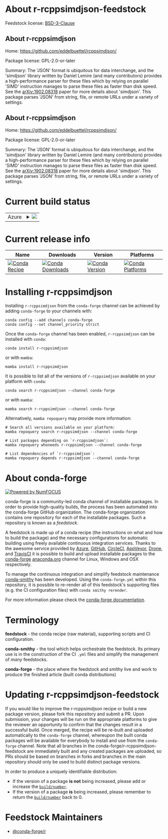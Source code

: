 About r-rcppsimdjson-feedstock
==============================

Feedstock license: [BSD-3-Clause](https://github.com/conda-forge/r-rcppsimdjson-feedstock/blob/main/LICENSE.txt)


About r-rcppsimdjson
--------------------

Home: https://github.com/eddelbuettel/rcppsimdjson/

Package license: GPL-2.0-or-later

Summary: The 'JSON' format is ubiquitous for data interchange, and the 'simdjson' library written by Daniel Lemire (and many contributors) provides a high-performance parser for these files which by relying on parallel 'SIMD' instruction manages to parse these files as faster than disk speed. See the <arXiv:1902.08318> paper for more details about 'simdjson'.  This package parses 'JSON' from string, file, or remote URLs under a variety of settings.

About r-rcppsimdjson
--------------------

Home: https://github.com/eddelbuettel/rcppsimdjson/

Package license: GPL-2.0-or-later

Summary: The 'JSON' format is ubiquitous for data interchange, and the 'simdjson' library written by Daniel Lemire (and many contributors) provides a high-performance parser for these files which by relying on parallel 'SIMD' instruction manages to parse these files as faster than disk speed. See the <arXiv:1902.08318> paper for more details about 'simdjson'.  This package parses 'JSON' from string, file, or remote URLs under a variety of settings.

Current build status
====================


<table>
    
  <tr>
    <td>Azure</td>
    <td>
      <details>
        <summary>
          <a href="https://dev.azure.com/conda-forge/feedstock-builds/_build/latest?definitionId=13779&branchName=main">
            <img src="https://dev.azure.com/conda-forge/feedstock-builds/_apis/build/status/r-rcppsimdjson-feedstock?branchName=main">
          </a>
        </summary>
        <table>
          <thead><tr><th>Variant</th><th>Status</th></tr></thead>
          <tbody><tr>
              <td>linux_64_r_base4.2</td>
              <td>
                <a href="https://dev.azure.com/conda-forge/feedstock-builds/_build/latest?definitionId=13779&branchName=main">
                  <img src="https://dev.azure.com/conda-forge/feedstock-builds/_apis/build/status/r-rcppsimdjson-feedstock?branchName=main&jobName=linux&configuration=linux%20linux_64_r_base4.2" alt="variant">
                </a>
              </td>
            </tr><tr>
              <td>linux_64_r_base4.3</td>
              <td>
                <a href="https://dev.azure.com/conda-forge/feedstock-builds/_build/latest?definitionId=13779&branchName=main">
                  <img src="https://dev.azure.com/conda-forge/feedstock-builds/_apis/build/status/r-rcppsimdjson-feedstock?branchName=main&jobName=linux&configuration=linux%20linux_64_r_base4.3" alt="variant">
                </a>
              </td>
            </tr><tr>
              <td>osx_64_r_base4.2</td>
              <td>
                <a href="https://dev.azure.com/conda-forge/feedstock-builds/_build/latest?definitionId=13779&branchName=main">
                  <img src="https://dev.azure.com/conda-forge/feedstock-builds/_apis/build/status/r-rcppsimdjson-feedstock?branchName=main&jobName=osx&configuration=osx%20osx_64_r_base4.2" alt="variant">
                </a>
              </td>
            </tr><tr>
              <td>osx_64_r_base4.3</td>
              <td>
                <a href="https://dev.azure.com/conda-forge/feedstock-builds/_build/latest?definitionId=13779&branchName=main">
                  <img src="https://dev.azure.com/conda-forge/feedstock-builds/_apis/build/status/r-rcppsimdjson-feedstock?branchName=main&jobName=osx&configuration=osx%20osx_64_r_base4.3" alt="variant">
                </a>
              </td>
            </tr>
          </tbody>
        </table>
      </details>
    </td>
  </tr>
</table>

Current release info
====================

| Name | Downloads | Version | Platforms |
| --- | --- | --- | --- |
| [![Conda Recipe](https://img.shields.io/badge/recipe-r--rcppsimdjson-green.svg)](https://anaconda.org/conda-forge/r-rcppsimdjson) | [![Conda Downloads](https://img.shields.io/conda/dn/conda-forge/r-rcppsimdjson.svg)](https://anaconda.org/conda-forge/r-rcppsimdjson) | [![Conda Version](https://img.shields.io/conda/vn/conda-forge/r-rcppsimdjson.svg)](https://anaconda.org/conda-forge/r-rcppsimdjson) | [![Conda Platforms](https://img.shields.io/conda/pn/conda-forge/r-rcppsimdjson.svg)](https://anaconda.org/conda-forge/r-rcppsimdjson) |

Installing r-rcppsimdjson
=========================

Installing `r-rcppsimdjson` from the `conda-forge` channel can be achieved by adding `conda-forge` to your channels with:

```
conda config --add channels conda-forge
conda config --set channel_priority strict
```

Once the `conda-forge` channel has been enabled, `r-rcppsimdjson` can be installed with `conda`:

```
conda install r-rcppsimdjson
```

or with `mamba`:

```
mamba install r-rcppsimdjson
```

It is possible to list all of the versions of `r-rcppsimdjson` available on your platform with `conda`:

```
conda search r-rcppsimdjson --channel conda-forge
```

or with `mamba`:

```
mamba search r-rcppsimdjson --channel conda-forge
```

Alternatively, `mamba repoquery` may provide more information:

```
# Search all versions available on your platform:
mamba repoquery search r-rcppsimdjson --channel conda-forge

# List packages depending on `r-rcppsimdjson`:
mamba repoquery whoneeds r-rcppsimdjson --channel conda-forge

# List dependencies of `r-rcppsimdjson`:
mamba repoquery depends r-rcppsimdjson --channel conda-forge
```


About conda-forge
=================

[![Powered by
NumFOCUS](https://img.shields.io/badge/powered%20by-NumFOCUS-orange.svg?style=flat&colorA=E1523D&colorB=007D8A)](https://numfocus.org)

conda-forge is a community-led conda channel of installable packages.
In order to provide high-quality builds, the process has been automated into the
conda-forge GitHub organization. The conda-forge organization contains one repository
for each of the installable packages. Such a repository is known as a *feedstock*.

A feedstock is made up of a conda recipe (the instructions on what and how to build
the package) and the necessary configurations for automatic building using freely
available continuous integration services. Thanks to the awesome service provided by
[Azure](https://azure.microsoft.com/en-us/services/devops/), [GitHub](https://github.com/),
[CircleCI](https://circleci.com/), [AppVeyor](https://www.appveyor.com/),
[Drone](https://cloud.drone.io/welcome), and [TravisCI](https://travis-ci.com/)
it is possible to build and upload installable packages to the
[conda-forge](https://anaconda.org/conda-forge) [anaconda.org](https://anaconda.org/)
channel for Linux, Windows and OSX respectively.

To manage the continuous integration and simplify feedstock maintenance
[conda-smithy](https://github.com/conda-forge/conda-smithy) has been developed.
Using the ``conda-forge.yml`` within this repository, it is possible to re-render all of
this feedstock's supporting files (e.g. the CI configuration files) with ``conda smithy rerender``.

For more information please check the [conda-forge documentation](https://conda-forge.org/docs/).

Terminology
===========

**feedstock** - the conda recipe (raw material), supporting scripts and CI configuration.

**conda-smithy** - the tool which helps orchestrate the feedstock.
                   Its primary use is in the construction of the CI ``.yml`` files
                   and simplify the management of *many* feedstocks.

**conda-forge** - the place where the feedstock and smithy live and work to
                  produce the finished article (built conda distributions)


Updating r-rcppsimdjson-feedstock
=================================

If you would like to improve the r-rcppsimdjson recipe or build a new
package version, please fork this repository and submit a PR. Upon submission,
your changes will be run on the appropriate platforms to give the reviewer an
opportunity to confirm that the changes result in a successful build. Once
merged, the recipe will be re-built and uploaded automatically to the
`conda-forge` channel, whereupon the built conda packages will be available for
everybody to install and use from the `conda-forge` channel.
Note that all branches in the conda-forge/r-rcppsimdjson-feedstock are
immediately built and any created packages are uploaded, so PRs should be based
on branches in forks and branches in the main repository should only be used to
build distinct package versions.

In order to produce a uniquely identifiable distribution:
 * If the version of a package **is not** being increased, please add or increase
   the [``build/number``](https://docs.conda.io/projects/conda-build/en/latest/resources/define-metadata.html#build-number-and-string).
 * If the version of a package **is** being increased, please remember to return
   the [``build/number``](https://docs.conda.io/projects/conda-build/en/latest/resources/define-metadata.html#build-number-and-string)
   back to 0.

Feedstock Maintainers
=====================

* [@conda-forge/r](https://github.com/conda-forge/r/)

